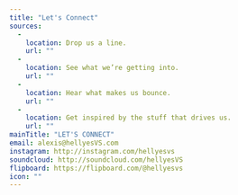 ```yaml
---
title: "Let's Connect"
sources:
  - 
    location: Drop us a line.
    url: ""
  - 
    location: See what we’re getting into.
    url: ""
  - 
    location: Hear what makes us bounce.
    url: ""
  - 
    location: Get inspired by the stuff that drives us.
    url: ""
mainTitle: "LET'S CONNECT"
email: alexis@hellyesVS.com
instagram: http://instagram.com/hellyesvs
soundcloud: http://soundcloud.com/hellyesVS
flipboard: https://flipboard.com/@hellyesvs
icon: ""
---
```

